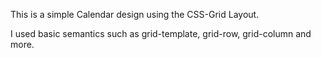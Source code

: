 This is a simple Calendar design using the CSS-Grid Layout.

I used basic semantics such as grid-template, grid-row, grid-column and more.
